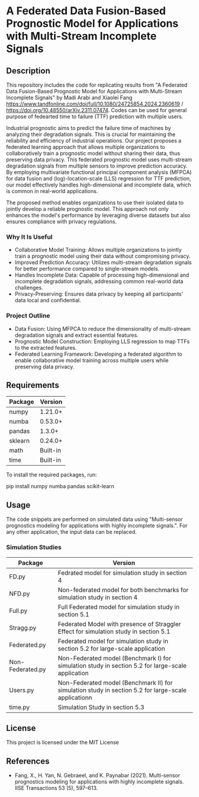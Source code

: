 # A Federated Data Fusion-Based Prognostic Model for Applications with Multi-Stream Incomplete Signals

## Description

This repository includes the code for replicating results from "A Federated Data Fusion-Based Prognostic Model
for Applications with Multi-Stream Incomplete Signals" by Madi Arabi and Xiaolei Fang https://www.tandfonline.com/doi/full/10.1080/24725854.2024.2360619 / 
https://doi.org/10.48550/arXiv.2311.07474. 
Codes can be used for general purpose of fedearted time to failure (TTF) prediction with multiple users.

Industrial prognostic aims to predict the failure time of machines by analyzing their degradation signals. This is crucial for maintaining the reliability and efficiency of industrial operations. Our project proposes a federated learning approach that allows multiple organizations to collaboratively train a prognostic model without sharing their data, thus preserving data privacy. This federated prognostic model uses multi-stream degradation signals from multiple sensors to improve prediction accuracy. By employing multivariate functional principal component analysis (MFPCA) for data fusion and (log)-location-scale (LLS) regression for TTF prediction, our model effectively handles high-dimensional and incomplete data, which is common in real-world applications.

The proposed method enables organizations to use their isolated data to jointly develop a reliable prognostic model. This approach not only enhances the model's performance by leveraging diverse datasets but also ensures compliance with privacy regulations.

### Why It Is Useful

- Collaborative Model Training: Allows multiple organizations to jointly train a prognostic model using their data without compromising privacy.
- Improved Prediction Accuracy: Utilizes multi-stream degradation signals for better performance compared to single-stream models.
- Handles Incomplete Data: Capable of processing high-dimensional and incomplete degradation signals, addressing common real-world data challenges.
- Privacy-Preserving: Ensures data privacy by keeping all participants' data local and confidential.
### Project Outline
- Data Fusion: Using MFPCA to reduce the dimensionality of multi-stream degradation signals and extract essential features.
- Prognostic Model Construction: Employing LLS regression to map TTFs to the extracted features.
- Federated Learning Framework: Developing a federated algorithm to enable collaborative model training across multiple users while preserving data privacy.
## Requirements

| Package   | Version |
|-----------|---------|
| numpy     | 1.21.0+ |
| numba     | 0.53.0+ |
| pandas    | 1.3.0+  |
| sklearn   | 0.24.0+ |
| math      | Built-in |
| time      | Built-in |

To install the required packages, run:

pip install numpy numba pandas scikit-learn

## Usage

The code snippets are performed on simulated data using "Multi-sensor prognostics modeling for applications with highly incomplete signals.". For any other application, the input data can be replaced. 

### Simulation Studies

| Package   | Version |
|-----------|---------|
| FD.py     | Fedrated model for simulation study in section 4 |
| NFD.py     | Non-federated model for both benchmarks for simulation study in section 4 |
| Full.py    | Full Federated model for simulation study in section 5.1  |
| Stragg.py   | Federated Model with presence of Straggler Effect for simulation study in section 5.1 |
| Federated.py      | Federated model for simulation study in section 5.2 for large-scale application |
| Non-Federated.py      | Non-Federated model (Benchmark I) for simulation study in section 5.2 for large-scale application |
| Users.py      | Non-Federated model (Benchmark II) for simulation study in section 5.2 for large-scale applicationn |
| time.py      | Simulation Study in section 5.3 |

## License

This project is licensed under the MIT License

## References

- Fang, X., H. Yan, N. Gebraeel, and K. Paynabar (2021). Multi-sensor prognostics modeling for applications with highly incomplete signals. IISE Transactions 53 (5), 597–613.
